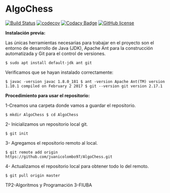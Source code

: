 # AlgoChess

[![Build Status](https://travis-ci.org/juanicolombo97/AlgoChess.svg?branch=master)](https://travis-ci.org/juanicolombo97/AlgoChess) [![codecov](https://codecov.io/gh/juanicolombo97/AlgoChess/branch/master/graph/badge.svg)](https://codecov.io/gh/juanicolombo97/AlgoChess) [![Codacy Badge](https://api.codacy.com/project/badge/Grade/6de97cc998d24332adba6782c03a1de9)](https://www.codacy.com/manual/juanicolombo97/AlgoChess?utm_source=github.com&amp;utm_medium=referral&amp;utm_content=juanicolombo97/AlgoChess&amp;utm_campaign=Badge_Grade)  [![GitHub license](https://img.shields.io/github/license/Naereen/StrapDown.js.svg)](https://github.com/Naereen/StrapDown.js/blob/master/LICENSE)



**Instalación previa:**

Las únicas herramientas necesarias para trabajar en el proyecto son el entorno de desarrollo de Java (JDK), Apache Ant para la construcción automatizada y Git para el control de versiones.

```$ sudo apt update
$ sudo apt install default-jdk ant git
```
Verificamos que se hayan instalado correctamente:

`$ javac -version
javac 1.8.0_181
$ ant -version
Apache Ant(TM) version 1.10.1 compiled on February 2 2017
$ git --version
git version 2.17.1`


**Procedimiento para usar el repositorio:**

1-Creamos una carpeta donde vamos a guardar el repositorio.

`$ mkdir AlgoChess
$ cd AlgoChess`

2- Inicializamos un repositorio local git.

`$ git init`

3- Agregamos el repositorio remoto al local.

`$ git remote add origin https://github.com/juanicolombo97/AlgoChess.git`

4- Actualizamos el repositorio local para obtener todo lo del remoto.

`$ git pull origin master`


TP2-Algoritmos y Programación 3-FIUBA

